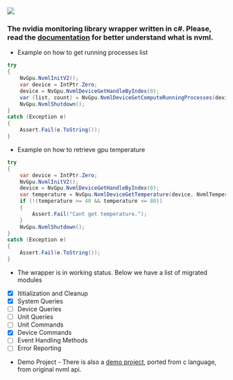 
# ![](thumbs/nvml-csharp.png)

### The nvidia monitoring library wrapper written in c#. Please, read the [documentation](https://docs.nvidia.com/deploy/nvml-api/nvml-api-reference.html#nvml-api-reference) for better understand what is nvml.

* Example on how to get running processes list
```csharp
try
{
    NvGpu.NvmlInitV2();
    var device = IntPtr.Zero;
    device = NvGpu.NvmlDeviceGetHandleByIndex(0);
    var (list, count) = NvGpu.NvmlDeviceGetComputeRunningProcesses(device);
    NvGpu.NvmlShutdown();
}
catch (Exception e)
{
    Assert.Fail(e.ToString());
}
```

* Example on how to retrieve gpu temperature
```csharp
try
{
    var device = IntPtr.Zero;
    NvGpu.NvmlInitV2();
    device = NvGpu.NvmlDeviceGetHandleByIndex(0);
    var temperature = NvGpu.NvmlDeviceGetTemperature(device, NvmlTemperatureSensor.NVML_TEMPERATURE_GPU);
    if (!(temperature >= 40 && temperature <= 80))
    {
        Assert.Fail("Cant get temperature.");
    }
    NvGpu.NvmlShutdown();
}
catch (Exception e)
{
    Assert.Fail(e.ToString());
}
```

* The wrapper is in working status. Below we have a list of migrated modules
- [x] Ititialization and Cleanup
- [x] System Queries
- [ ] Device Queries
- [ ] Unit Queries
- [ ] Unit Commands
- [x] Device Commands
- [ ] Event Handling Methods
- [ ] Error Reporting

* Demo Project - There is also a [demo project](Demo/Program.cs), ported from c language, from original nvml api.
